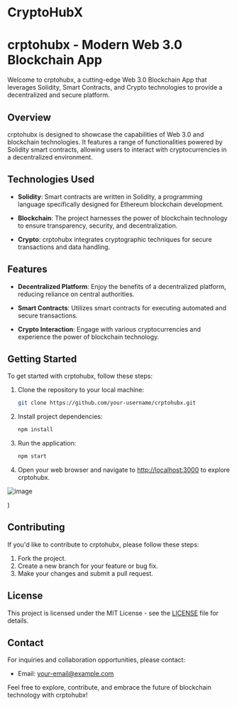 # CryptoHubX



# crptohubx - Modern Web 3.0 Blockchain App

Welcome to crptohubx, a cutting-edge Web 3.0 Blockchain App that leverages Solidity, Smart Contracts, and Crypto technologies to provide a decentralized and secure platform.

## Overview

crptohubx is designed to showcase the capabilities of Web 3.0 and blockchain technologies. It features a range of functionalities powered by Solidity smart contracts, allowing users to interact with cryptocurrencies in a decentralized environment.

## Technologies Used

- **Solidity**: Smart contracts are written in Solidity, a programming language specifically designed for Ethereum blockchain development.

- **Blockchain**: The project harnesses the power of blockchain technology to ensure transparency, security, and decentralization.

- **Crypto**: crptohubx integrates cryptographic techniques for secure transactions and data handling.

## Features

- **Decentralized Platform**: Enjoy the benefits of a decentralized platform, reducing reliance on central authorities.

- **Smart Contracts**: Utilizes smart contracts for executing automated and secure transactions.

- **Crypto Interaction**: Engage with various cryptocurrencies and experience the power of blockchain technology.

## Getting Started

To get started with crptohubx, follow these steps:

1. Clone the repository to your local machine:

    ```bash
    git clone https://github.com/your-username/crptohubx.git
    ```

2. Install project dependencies:

    ```bash
    npm install
    ```

3. Run the application:

    ```bash
    npm start
    ```

4. Open your web browser and navigate to [http://localhost:3000](http://localhost:3000) to explore crptohubx.

![image](https://github.com/Shounak2003/CryptoHubX/assets/93007487/e9fcb03a-e4ea-418a-9a06-a8c7028b26ac)

)

## Contributing

If you'd like to contribute to crptohubx, please follow these steps:

1. Fork the project.
2. Create a new branch for your feature or bug fix.
3. Make your changes and submit a pull request.

## License

This project is licensed under the MIT License - see the [LICENSE](LICENSE) file for details.

## Contact

For inquiries and collaboration opportunities, please contact:

- Email: your-email@example.com

Feel free to explore, contribute, and embrace the future of blockchain technology with crptohubx!
